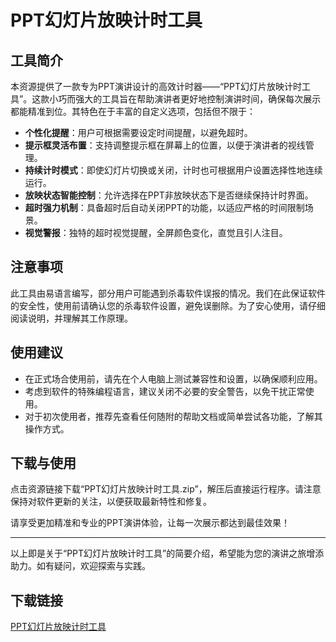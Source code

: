 # PPT幻灯片放映计时工具

## 工具简介
本资源提供了一款专为PPT演讲设计的高效计时器——“PPT幻灯片放映计时工具”。这款小巧而强大的工具旨在帮助演讲者更好地控制演讲时间，确保每次展示都能精准到位。其特色在于丰富的自定义选项，包括但不限于：

- **个性化提醒**：用户可根据需要设定时间提醒，以避免超时。
- **提示框灵活布置**：支持调整提示框在屏幕上的位置，以便于演讲者的视线管理。
- **持续计时模式**：即使幻灯片切换或关闭，计时也可根据用户设置选择性地连续运行。
- **放映状态智能控制**：允许选择在PPT非放映状态下是否继续保持计时界面。
- **超时强力机制**：具备超时后自动关闭PPT的功能，以适应严格的时间限制场景。
- **视觉警报**：独特的超时视觉提醒，全屏颜色变化，直觉且引人注目。

## 注意事项
此工具由易语言编写，部分用户可能遇到杀毒软件误报的情况。我们在此保证软件的安全性，使用前请确认您的杀毒软件设置，避免误删除。为了安心使用，请仔细阅读说明，并理解其工作原理。

## 使用建议
- 在正式场合使用前，请先在个人电脑上测试兼容性和设置，以确保顺利应用。
- 考虑到软件的特殊编程语言，建议关闭不必要的安全警告，以免干扰正常使用。
- 对于初次使用者，推荐先查看任何随附的帮助文档或简单尝试各功能，了解其操作方式。

## 下载与使用
点击资源链接下载“PPT幻灯片放映计时工具.zip”，解压后直接运行程序。请注意保持对软件更新的关注，以便获取最新特性和修复。

请享受更加精准和专业的PPT演讲体验，让每一次展示都达到最佳效果！

---

以上即是关于“PPT幻灯片放映计时工具”的简要介绍，希望能为您的演讲之旅增添助力。如有疑问，欢迎探索与实践。

## 下载链接

[PPT幻灯片放映计时工具](https://pan.quark.cn/s/ca93ce75edd4)